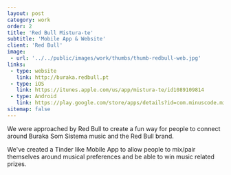 ```yaml
---
layout: post
category: work
order: 2
title: 'Red Bull Mistura-te'
subtitle: 'Mobile App & Website'
client: 'Red Bull'
image:
 - url: '../../public/images/work/thumbs/thumb-redbull-web.jpg'
links:
 - type: website
   link: http://buraka.redbull.pt
 - type: iOS
   link: https://itunes.apple.com/us/app/mistura-te/id1089109814
 - type: Android
   link: https://play.google.com/store/apps/details?id=com.minuscode.mistura_te
sitemap: false
---
```


We were approached by Red Bull to create a fun way for people to connect around Buraka Som Sistema music and the Red Bull brand.

We've created a Tinder like Mobile App to allow people to mix/pair themselves around musical preferences and be able to win music related prizes.

